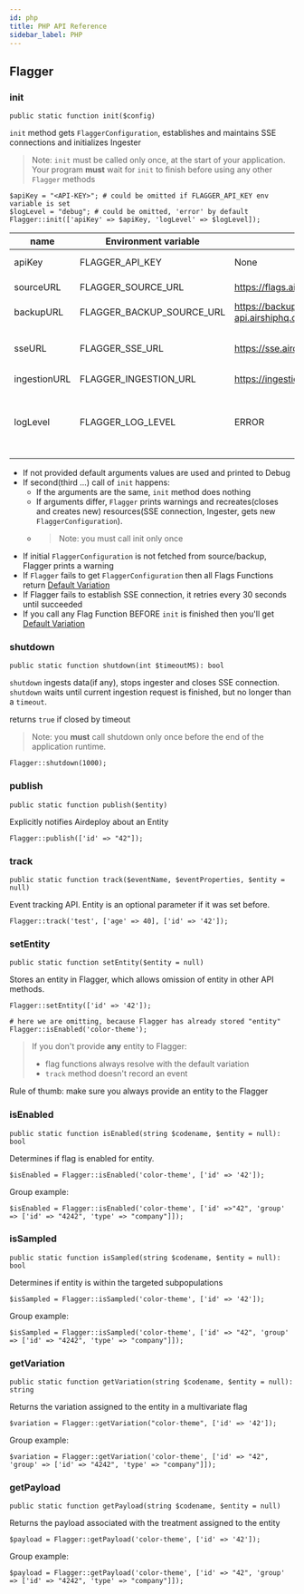 ```yaml
---
id: php
title: PHP API Reference
sidebar_label: PHP
---
```


## Flagger

### init

```
public static function init($config)
```

`init` method gets `FlaggerConfiguration`, establishes and maintains SSE connections and initializes Ingester

> Note: `init` must be called only once, at the start of your application.
> Your program **must** wait for `init` to finish before using any other `Flagger` methods

```
$apiKey = "<API-KEY>"; # could be omitted if FLAGGER_API_KEY env variable is set
$logLevel = "debug"; # could be omitted, 'error' by default
Flagger::init(['apiKey' => $apiKey, 'logLevel' => $logLevel]);
```

| name         | Environment variable      | Default                                     | Description                                                                                             |
| ------------ | ------------------------- | ------------------------------------------- | ------------------------------------------------------------------------------------------------------- |
| apiKey       | FLAGGER_API_KEY           | None                                        | API key to an environment                                                                               |
| sourceURL    | FLAGGER_SOURCE_URL        | https://flags.airdeploy.io/v3/config/       | URL to get `FlaggerConfiguration`                                                                       |
| backupURL    | FLAGGER_BACKUP_SOURCE_URL | https://backup-api.airshiphq.com/v3/config/ | backup URL to get `FlaggerConfiguration`                                                                |
| sseURL       | FLAGGER_SSE_URL           | https://sse.airdeploy.io/v3/sse/            | URL for real-time updates of `FlaggerConfiguration` via sse                                             |
| ingestionURL | FLAGGER_INGESTION_URL     | https://ingestion.airdeploy.io/v3/ingest/   | URL for ingestion                                                                                       |
| logLevel     | FLAGGER_LOG_LEVEL         | ERROR                                       | set up log level: ERROR, WARN, DEBUG. Debug is the most verbose level and includes all Network requests |

- If not provided default arguments values are used and printed to Debug
- If second(third …) call of `init` happens:
  - If the arguments are the same, `init` method does nothing
  - If arguments differ, `Flagger` prints warnings and recreates(closes and creates new) resources(SSE connection,
    Ingester, gets new `FlaggerConfiguration`).
  - > Note: you must call init only once
- If initial `FlaggerConfiguration` is not fetched from source/backup, Flagger prints a warning
- If `Flagger` fails to get `FlaggerConfiguration` then all Flags Functions return [Default Variation](../flagger-sdk/default-variation.md)
- If Flagger fails to establish SSE connection, it retries every 30 seconds until succeeded
- If you call any Flag Function BEFORE `init` is finished then you'll get [Default Variation](../flagger-sdk/default-variation.md)

### shutdown

```
public static function shutdown(int $timeoutMS): bool
```

`shutdown` ingests data(if any), stops ingester and closes SSE connection.
`shutdown` waits until current ingestion request is finished, but no longer than a `timeout`.

returns `true` if closed by timeout

> Note: you **must** call shutdown only once before the end of the application runtime.

```
Flagger::shutdown(1000);
```

### publish

```
public static function publish($entity)
```

Explicitly notifies Airdeploy about an Entity

```
Flagger::publish(['id' => "42"]);
```

### track

```
public static function track($eventName, $eventProperties, $entity = null)
```

Event tracking API.
Entity is an optional parameter if it was set before.

```
Flagger::track('test', ['age' => 40], ['id' => '42']);
```

### setEntity

```
public static function setEntity($entity = null)
```

Stores an entity in Flagger, which allows omission of entity in other API methods.

```
Flagger::setEntity(['id' => '42']);

# here we are omitting, because Flagger has already stored "entity"
Flagger::isEnabled('color-theme');
```

> If you don't provide **any** entity to Flagger:
>
> - flag functions always resolve with the default variation
> - `track` method doesn't record an event

Rule of thumb: make sure you always provide an entity to the Flagger

### isEnabled

```
public static function isEnabled(string $codename, $entity = null): bool
```

Determines if flag is enabled for entity.

```
$isEnabled = Flagger::isEnabled('color-theme', ['id' => '42']);
```

Group example:

```
$isEnabled = Flagger::isEnabled('color-theme', ['id' =>"42", 'group' => ['id' => "4242", 'type' => "company"]]);
```

### isSampled

```
public static function isSampled(string $codename, $entity = null): bool
```

Determines if entity is within the targeted subpopulations

```
$isSampled = Flagger::isSampled('color-theme', ['id' => '42']);
```

Group example:

```
$isSampled = Flagger::isSampled('color-theme', ['id' => "42", 'group' => ['id' => "4242", 'type' => "company"]]);
```

### getVariation

```
public static function getVariation(string $codename, $entity = null): string
```

Returns the variation assigned to the entity in a multivariate flag

```
$variation = Flagger::getVariation("color-theme", ['id' => '42']);
```

Group example:

```
$variation = Flagger::getVariation('color-theme', ['id' => "42", 'group' => ['id' => "4242", 'type' => "company"]]);
```

### getPayload

```
public static function getPayload(string $codename, $entity = null)
```

Returns the payload associated with the treatment assigned to the entity

```
$payload = Flagger::getPayload('color-theme', ['id' => '42']);
```

Group example:

```
$payload = Flagger::getPayload('color-theme', ['id' => "42", 'group' => ['id' => "4242", 'type' => "company"]]);
```
